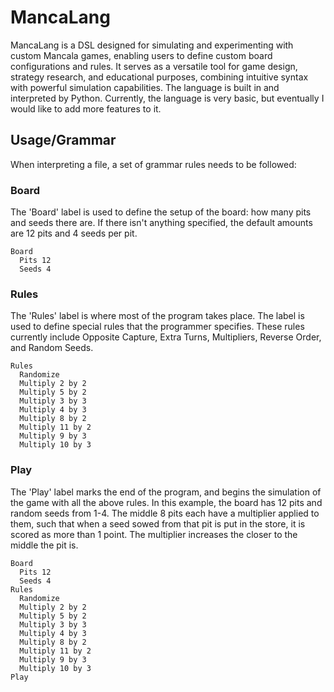 # MancaLang 
MancaLang is a DSL designed for simulating and experimenting with custom Mancala games, enabling users to define custom board configurations and rules. It serves as a versatile tool 
for game design, strategy research, and educational purposes, combining intuitive syntax with powerful simulation capabilities. The language is built in and interpreted by Python. Currently, the language is very basic, but eventually I would like to add more features to it.

## Usage/Grammar
When interpreting a file, a set of grammar rules needs to be followed:

### Board
The 'Board' label is used to define the setup of the board: how many pits and seeds there are. If there isn't anything specified, the default amounts are 12 pits and 4 seeds per pit.

    Board
      Pits 12
      Seeds 4

### Rules
The 'Rules' label is where most of the program takes place. The label is used to define special rules that the programmer specifies. These rules currently include Opposite Capture, Extra Turns, Multipliers, Reverse Order, and Random Seeds.

    Rules
      Randomize
      Multiply 2 by 2
      Multiply 5 by 2
      Multiply 3 by 3
      Multiply 4 by 3
      Multiply 8 by 2
      Multiply 11 by 2
      Multiply 9 by 3
      Multiply 10 by 3

### Play
The 'Play' label marks the end of the program, and begins the simulation of the game with all the above rules. In this example, the board has 12 pits and random seeds from 1-4. The middle 8 pits each have a multiplier applied to them, such that when a seed sowed from that pit is put in the store, it is scored as more than 1 point. The multiplier increases the closer to the middle the pit is.

    Board
      Pits 12
      Seeds 4
    Rules
      Randomize
      Multiply 2 by 2
      Multiply 5 by 2
      Multiply 3 by 3
      Multiply 4 by 3
      Multiply 8 by 2
      Multiply 11 by 2
      Multiply 9 by 3
      Multiply 10 by 3
    Play

